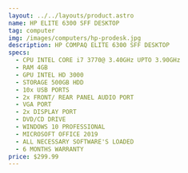 ```yaml
---
layout: ../../layouts/product.astro
name: HP ELITE 6300 SFF DESKTOP
tag: computer
img: /images/computers/hp-prodesk.jpg
description: HP COMPAQ ELITE 6300 SFF DESKTOP
specs:
  - CPU INTEL CORE i7 3770@ 3.40GHz UPTO 3.90GHz
  - RAM 4GB
  - GPU INTEL HD 3000
  - STORAGE 500GB HDD
  - 10x USB PORTS
  - 2x FRONT/ REAR PANEL AUDIO PORT
  - VGA PORT
  - 2x DISPLAY PORT
  - DVD/CD DRIVE
  - WINDOWS 10 PROFESSIONAL
  - MICROSOFT OFFICE 2019
  - ALL NECESSARY SOFTWARE'S LOADED
  - 6 MONTHS WARRANTY
price: $299.99
---
```


